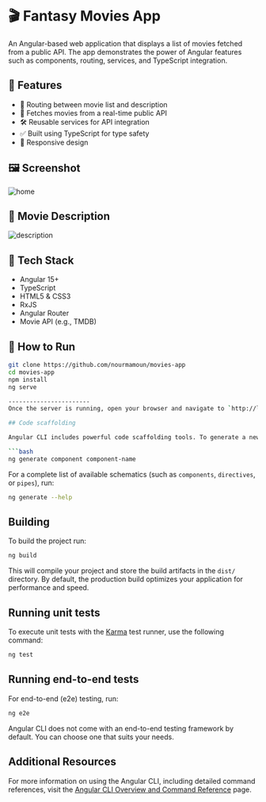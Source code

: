 # 🎬 Fantasy Movies App

An Angular-based web application that displays a list of movies fetched from a public API. The app demonstrates the power of Angular features such as components, routing, services, and TypeScript integration.

## 🚀 Features

- 🔁 Routing between movie list and description
- 🎥 Fetches movies from a real-time public API  
- 🛠️ Reusable services for API integration  
- ✅ Built using TypeScript for type safety  
- 📱 Responsive design

## 🖼️ Screenshot
![home](https://github.com/user-attachments/assets/8cce882e-27b0-4f32-ba5a-28488132c337)

## 🍿 Movie Description
![description](https://github.com/user-attachments/assets/da4d8107-b576-45d5-be2f-c19a41ee1538)

## 🧪 Tech Stack

- Angular 15+
- TypeScript
- HTML5 & CSS3
- RxJS
- Angular Router
- Movie API (e.g., TMDB)


## 🧰 How to Run

```bash
git clone https://github.com/nourmamoun/movies-app
cd movies-app
npm install
ng serve

-----------------------
Once the server is running, open your browser and navigate to `http://localhost:4200/`. The application will automatically reload whenever you modify any of the source files.

## Code scaffolding

Angular CLI includes powerful code scaffolding tools. To generate a new component, run:

```bash
ng generate component component-name
```

For a complete list of available schematics (such as `components`, `directives`, or `pipes`), run:

```bash
ng generate --help
```

## Building

To build the project run:

```bash
ng build
```

This will compile your project and store the build artifacts in the `dist/` directory. By default, the production build optimizes your application for performance and speed.

## Running unit tests

To execute unit tests with the [Karma](https://karma-runner.github.io) test runner, use the following command:

```bash
ng test
```

## Running end-to-end tests

For end-to-end (e2e) testing, run:

```bash
ng e2e
```


Angular CLI does not come with an end-to-end testing framework by default. You can choose one that suits your needs.

## Additional Resources
For more information on using the Angular CLI, including detailed command references, visit the [Angular CLI Overview and Command Reference](https://angular.dev/tools/cli) page.


